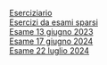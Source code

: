 [Eserciziario](https://github.com/CasuFrost/University_notes/blob/main/Terzo%20Anno/Ottimizzazione/Esercizi/Eserciziario.pdf)   \
[Esercizi da esami sparsi](https://github.com/CasuFrost/University_notes/blob/main/Terzo%20Anno/Ottimizzazione/Esercizi/Esami%20Sparsi.pdf) \
[Esame 13 giugno 2023](https://github.com/CasuFrost/University_notes/blob/main/Terzo%20Anno/Ottimizzazione/Esercizi/Esame%2013-06-2023.pdf) \
[Esame 17 giugno 2024](https://github.com/CasuFrost/University_notes/blob/main/Terzo%20Anno/Ottimizzazione/Esercizi/Esame%2017-06-2024.pdf) \
[Esame 22 luglio 2024](https://github.com/CasuFrost/University_notes/blob/main/Terzo%20Anno/Ottimizzazione/Esercizi/Esame%2022-07-2024.pdf)

